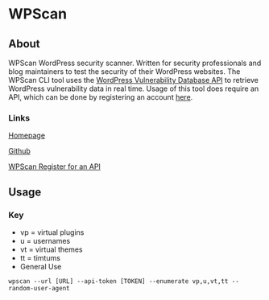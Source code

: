 # WPScan

## About

WPScan WordPress security scanner. Written for security professionals and blog maintainers to test the security of their WordPress websites. The WPScan CLI tool uses the [WordPress Vulnerability Database API](https://wpscan.com/api) to retrieve WordPress vulnerability data in real time. Usage of this tool does require an API, which can be done by registering an account [here](https://wpscan.com/register).

### Links

[Homepage](https://wpscan.com/)

[Github](https://github.com/wpscanteam/wpscan)

[WPScan Register for an API](https://wpscan.com/register)

## Usage

### Key

* vp = virtual plugins
* u = usernames
* vt = virtual themes
* tt = timtums
* General Use

```
wpscan --url [URL] --api-token [TOKEN] --enumerate vp,u,vt,tt --random-user-agent
```
